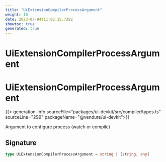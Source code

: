 ```yaml
---
title: "UiExtensionCompilerProcessArgument"
weight: 10
date: 2023-07-04T11:02:15.728Z
showtoc: true
generated: true
---
```

<!-- This file was generated from the Vendure source. Do not modify. Instead, re-run the "docs:build" script -->

# UiExtensionCompilerProcessArgument
<div class="symbol">


# UiExtensionCompilerProcessArgument

{{< generation-info sourceFile="packages/ui-devkit/src/compiler/types.ts" sourceLine="299" packageName="@vendure/ui-devkit">}}

Argument to configure process (watch or compile)

## Signature

```TypeScript
type UiExtensionCompilerProcessArgument = string | [string, any]
```
</div>
